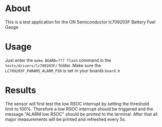 # About
This is a test application for the ON Semiconductor lc709203F Battery Fuel Gauge
# Usage
Just enter the `make BOARD=??? flash` command in the `tests/drivers/lc709203F/` folder.
Make sure the `LC709203F_PARAMS_ALARM_PIN` is set in your boards `board.h`
# Results
The sensor will first test the low RSOC interrupt by setting the threshold limit to 100%. Therefore a low RSOC interrupt should be triggered and the message "ALARM low RSOC" should be printed to the terminal. After that all major measurements will be printed and refreshed every 5s.
